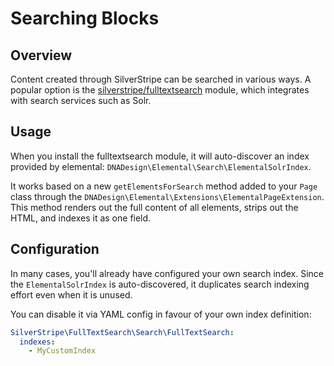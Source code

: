 # Searching Blocks

## Overview

Content created through SilverStripe can be searched in various ways.
A popular option is the [silverstripe/fulltextsearch](https://github.com/silverstripe/silverstripe-fulltextsearch)
module, which integrates with search services such as Solr.

## Usage

When you install the fulltextsearch module, it will auto-discover
an index provided by elemental: 
`DNADesign\Elemental\Search\ElementalSolrIndex`.

It works based on a new `getElementsForSearch` method added to your `Page` class
through the `DNADesign\Elemental\Extensions\ElementalPageExtension`.
This method renders out the full content of all elements,
strips out the HTML, and indexes it as one field.

## Configuration

In many cases, you'll already have configured your own search index.
Since the `ElementalSolrIndex` is auto-discovered, it duplicates
search indexing effort even when it is unused.

You can disable it via YAML config in favour of your own index definition:

```yml
SilverStripe\FullTextSearch\Search\FullTextSearch:
  indexes:
    - MyCustomIndex
```